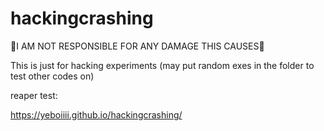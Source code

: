# hackingcrashing
🛑I AM NOT RESPONSIBLE FOR ANY DAMAGE THIS CAUSES🛑

This is just for hacking experiments (may put random exes in the folder to test other codes on)

reaper test:

https://yeboiiii.github.io/hackingcrashing/

